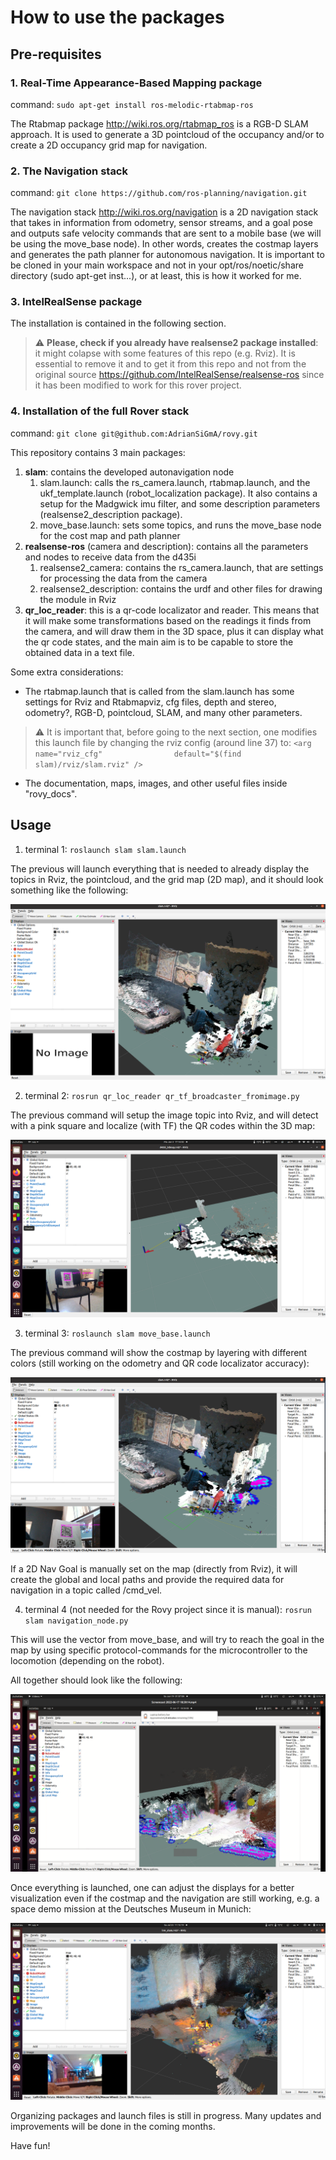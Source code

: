 # How to use the packages #

## Pre-requisites ##

### 1. Real-Time Appearance-Based Mapping package ###

command: `sudo apt-get install ros-melodic-rtabmap-ros`

The Rtabmap package http://wiki.ros.org/rtabmap_ros is a RGB-D SLAM approach. It is used to generate a 3D pointcloud of the occupancy and/or to create a 2D occupancy grid map for navigation.

### 2. The Navigation stack ###

command: `git clone https://github.com/ros-planning/navigation.git`

The navigation stack http://wiki.ros.org/navigation is a 2D navigation stack that takes in information from odometry, sensor streams, and a goal pose and outputs safe velocity commands that are sent to a mobile base (we will be using the move_base node). In other words, creates the costmap layers and generates the path planner for autonomous navigation. It is important to be cloned in your main workspace and not in your opt/ros/noetic/share directory (sudo apt-get inst...), or at least, this is how it worked for me.

### 3. IntelRealSense package ### 

The installation is contained in the following section.

> :warning: **Please, check if you already have realsense2 package installed**: it might colapse with some features of this repo (e.g. Rviz). It is essential to remove it and to get it from this repo and not from the original source https://github.com/IntelRealSense/realsense-ros since it has been modified to work for this rover project.

### 4. Installation of the full Rover stack ###

command: `git clone git@github.com:AdrianSiGmA/rovy.git`

This repository contains 3 main packages:
1. **slam**: contains the developed autonavigation node
     1. slam.launch: calls the rs_camera.launch, rtabmap.launch, and the ukf_template.launch (robot_localization package). It also contains a setup for the Madgwick imu filter, and some description parameters (realsense2_description package).
     2. move_base.launch: sets some topics, and runs the move_base node for the cost map and path planner
2. **realsense-ros** (camera and description): contains all the parameters and nodes to receive data from the d435i
     1. realsense2_camera: contains the rs_camera.launch, that are settings for processing the data from the camera
     2. realsense2_description: contains the urdf and other files for drawing the module in Rviz
3. **qr_loc_reader**: this is a qr-code localizator and reader. This means that it will make some transformations based on the readings it finds from the camera, and will draw them in the 3D space, plus it can display what the qr code states, and the main aim is to be capable to store the obtained data in a text file. 

Some extra considerations:

- The rtabmap.launch that is called from the slam.launch has some settings for Rviz and Rtabmapviz, cfg files, depth and stereo, odometry?, RGB-D, pointcloud, SLAM, and many other parameters. 

> :warning: It is important that, before going to the next section, one modifies this launch file by changing the rviz config (around line 37) to: `<arg name="rviz_cfg"                default="$(find slam)/rviz/slam.rviz" />`

- The documentation, maps, images, and other useful files inside "rovy_docs".

## Usage ##

1. terminal 1: `roslaunch slam slam.launch`

The previous will launch everything that is needed to already display the topics in Rviz, the pointcloud, and the grid map (2D map), and it should look something like the following:

![pointcloud, grid map, and description](/docs/images/slam_launch.png)

2. terminal 2: `rosrun qr_loc_reader qr_tf_broadcaster_fromimage.py`

The previous command will setup the image topic into Rviz, and will detect with a pink square and localize (with TF) the QR codes within the 3D map:

![QR code reader and localizer](/docs/images/qrcode_node.png)

3. terminal 3: `roslaunch slam move_base.launch`

The previous command will show the costmap by layering with different colors (still working on the odometry and QR code localizator accuracy):

![QR code and Costmap](/docs/images/qr_and_move_base_launch.png)

If a 2D Nav Goal is manually set on the map (directly from Rviz), it will create the global and local paths and provide the required data for navigation in a topic called /cmd_vel.

4. terminal 4 (not needed for the Rovy project since it is manual): 
`rosrun slam navigation_node.py`

This will use the vector from move_base, and will try to reach the goal in the map by using specific protocol-commands for the microcontroller to the locomotion (depending on the robot).

All together should look like the following:

![Path Planner + Autonomous Navigation](/docs/images/pathplanner_navigation.png)

Once everything is launched, one can adjust the displays for a better visualization even if the costmap and the navigation are still working, e.g. a space demo mission at the Deutsches Museum in Munich:

![Better visualization at a Space Demo Mission](/docs/images/demo_mission.png)

Organizing packages and launch files is still in progress. Many updates and improvements will be done in the coming months.

Have fun!